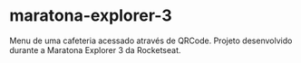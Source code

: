 # maratona-explorer-3
Menu de uma cafeteria acessado através de QRCode. Projeto desenvolvido durante a Maratona Explorer 3 da Rocketseat. 
